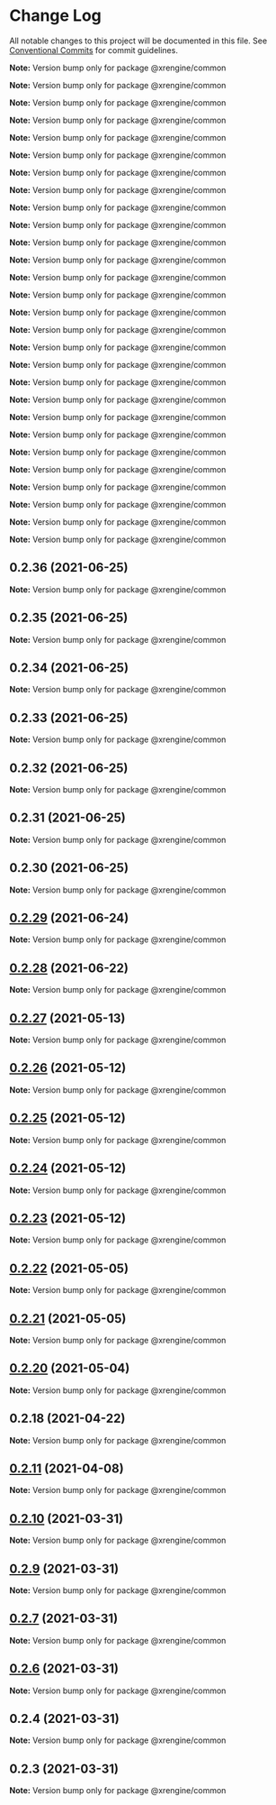 # Change Log

All notable changes to this project will be documented in this file.
See [Conventional Commits](https://conventionalcommits.org) for commit guidelines.



**Note:** Version bump only for package @xrengine/common







**Note:** Version bump only for package @xrengine/common







**Note:** Version bump only for package @xrengine/common







**Note:** Version bump only for package @xrengine/common







**Note:** Version bump only for package @xrengine/common







**Note:** Version bump only for package @xrengine/common







**Note:** Version bump only for package @xrengine/common







**Note:** Version bump only for package @xrengine/common







**Note:** Version bump only for package @xrengine/common







**Note:** Version bump only for package @xrengine/common







**Note:** Version bump only for package @xrengine/common







**Note:** Version bump only for package @xrengine/common







**Note:** Version bump only for package @xrengine/common







**Note:** Version bump only for package @xrengine/common







**Note:** Version bump only for package @xrengine/common







**Note:** Version bump only for package @xrengine/common







**Note:** Version bump only for package @xrengine/common







**Note:** Version bump only for package @xrengine/common







**Note:** Version bump only for package @xrengine/common







**Note:** Version bump only for package @xrengine/common







**Note:** Version bump only for package @xrengine/common







**Note:** Version bump only for package @xrengine/common







**Note:** Version bump only for package @xrengine/common







**Note:** Version bump only for package @xrengine/common







**Note:** Version bump only for package @xrengine/common







**Note:** Version bump only for package @xrengine/common







**Note:** Version bump only for package @xrengine/common







**Note:** Version bump only for package @xrengine/common





## 0.2.36 (2021-06-25)

**Note:** Version bump only for package @xrengine/common





## 0.2.35 (2021-06-25)

**Note:** Version bump only for package @xrengine/common





## 0.2.34 (2021-06-25)

**Note:** Version bump only for package @xrengine/common





## 0.2.33 (2021-06-25)

**Note:** Version bump only for package @xrengine/common





## 0.2.32 (2021-06-25)

**Note:** Version bump only for package @xrengine/common





## 0.2.31 (2021-06-25)

**Note:** Version bump only for package @xrengine/common





## 0.2.30 (2021-06-25)

**Note:** Version bump only for package @xrengine/common





## [0.2.29](https://github.com/XRFoundation/XREngine/compare/v0.2.28...v0.2.29) (2021-06-24)

**Note:** Version bump only for package @xrengine/common





## [0.2.28](https://github.com/XRFoundation/XREngine/compare/v0.2.27...v0.2.28) (2021-06-22)

**Note:** Version bump only for package @xrengine/common





## [0.2.27](https://github.com/XRFoundation/XREngine/compare/v0.2.26...v0.2.27) (2021-05-13)

**Note:** Version bump only for package @xrengine/common





## [0.2.26](https://github.com/XRFoundation/XREngine/compare/v0.2.24...v0.2.26) (2021-05-12)

**Note:** Version bump only for package @xrengine/common





## [0.2.25](https://github.com/XRFoundation/XREngine/compare/v0.2.24...v0.2.25) (2021-05-12)

**Note:** Version bump only for package @xrengine/common





## [0.2.24](https://github.com/XRFoundation/XREngine/compare/v0.2.23...v0.2.24) (2021-05-12)

**Note:** Version bump only for package @xrengine/common





## [0.2.23](https://github.com/XRFoundation/XREngine/compare/v0.2.22...v0.2.23) (2021-05-12)

**Note:** Version bump only for package @xrengine/common





## [0.2.22](https://github.com/XRFoundation/XREngine/compare/v0.2.21...v0.2.22) (2021-05-05)

**Note:** Version bump only for package @xrengine/common





## [0.2.21](https://github.com/xrengine/xrengine/compare/v0.2.20...v0.2.21) (2021-05-05)

**Note:** Version bump only for package @xrengine/common





## [0.2.20](https://github.com/xrengine/xrengine/compare/v0.2.18...v0.2.20) (2021-05-04)

**Note:** Version bump only for package @xrengine/common





## 0.2.18 (2021-04-22)

**Note:** Version bump only for package @xrengine/common





## [0.2.11](https://github.com/XRFoundation/XREngine/compare/v0.2.10...v0.2.11) (2021-04-08)

**Note:** Version bump only for package @xrengine/common





## [0.2.10](https://github.com/XRFoundation/XREngine/compare/v0.2.9...v0.2.10) (2021-03-31)

**Note:** Version bump only for package @xrengine/common





## [0.2.9](https://github.com/XRFoundation/XREngine/compare/v0.2.8...v0.2.9) (2021-03-31)

**Note:** Version bump only for package @xrengine/common





## [0.2.7](https://github.com/XRFoundation/XREngine/compare/v0.2.6...v0.2.7) (2021-03-31)

**Note:** Version bump only for package @xrengine/common





## [0.2.6](https://github.com/XRFoundation/XREngine/compare/v0.2.5...v0.2.6) (2021-03-31)

**Note:** Version bump only for package @xrengine/common





## 0.2.4 (2021-03-31)

**Note:** Version bump only for package @xrengine/common





## 0.2.3 (2021-03-31)

**Note:** Version bump only for package @xrengine/common
